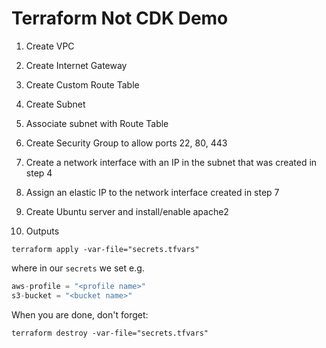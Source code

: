 # Terraform Not CDK Demo

1. Create VPC

2. Create Internet Gateway

3. Create Custom Route Table

4. Create Subnet

5. Associate subnet with Route Table

6. Create Security Group to allow ports 22, 80, 443

7. Create a network interface with an IP in the subnet that was created in step 4

8. Assign an elastic IP to the network interface created in step 7

9. Create Ubuntu server and install/enable apache2
 
10. Outputs

```shell
terraform apply -var-file="secrets.tfvars"
```

where in our `secrets` we set e.g.
```terraform
aws-profile = "<profile name>"
s3-bucket = "<bucket name>"
```

When you are done, don't forget:
```shell
terraform destroy -var-file="secrets.tfvars"
```